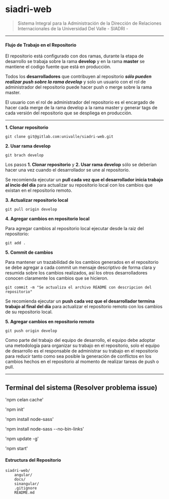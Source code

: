# siadri-web

> Sistema Integral para la Administración de la Dirección de Relaciones Internacionales de la Universidad Del Valle - SIADRI -

------------

#### Flujo de Trabajo en el Repositorio

El repositorio está configurado con dos ramas, durante la etapa de desarrollo se trabaja sobre la rama **develop** y en la rama **master** se mantiene el codigo fuente que está en producción.

Todos los **desarrolladores** que contribuyen al repositorio ***sólo pueden realizar push sobre la rama develop*** y solo un usuario con el rol de administrador del repositorio puede hacer push o merge sobre la rama master.

El usuario con el rol de administrador del repositorio es el encargado de hacer cada merge de la rama develop a la rama master y generar tags de cada versión del repositorio que se despliega en producción.

------------

**1. Clonar repositorio**

`git clone git@gitlab.com:univalle/siadri-web.git`

**2. Usar rama develop**

`git brach develop`

Los pasos **1. Clonar repositorio** y **2. Usar rama develop** sólo se deberían hacer una vez cuando el desarrollador se une al repositorio.

Se recomienda ejecutar un **pull cada vez que el desarrollador inicia trabajo al incio del día** para actualizar su repositorio local con los cambios que existan en el repositorio remoto.

**3. Actualizar repositorio local**

`git pull origin develop`

**4. Agregar cambios en repositorio local**

Para agregar cambios al repositorio local ejecutar desde la raiz del repositorio:

`git add .`

**5. Commit de cambios**

Para mantener un trazabilidad de los cambios generados en el repositorio se debe agregar a cada commit un mensaje descriptivo de forma clara y resumida sobre los cambios realizados, así los otros desarrolladores conocen claramente los cambios que se hicieron.

`git commit -m "Se actualiza el archivo README con descripcion del repositorio"`

Se recomienda ejecutar un **push cada vez que el desarrollador termina trabajo al final del día** para actualizar el repositorio remoto con los cambios de su repositorio local.

**5. Agregar cambios en repositorio remoto**

`git push origin develop`

Como parte del trabajo del equipo de desarrollo, el equipo debe adoptar una metodología para organizar su trabajo en el repositorio, solo el equípo de desarrollo es el responsable de administrar su trabajo en el repositorio para reducir tanto como sea posible la generación de conflictos en los cambios hechos en el repositorio al momento de realizar tareas de push o pull.

------------
## Terminal del sistema (Resolver problema issue)

'npm celan cache'

'npm init'

'npm install node-sass'

'npm install node-sass --no-bin-links'

'npm update -g'

'npm start'

#### Estructura del Repositorio

	siadri-web/
		angular/
		docs/
		sinangular/
		.gitignore
		README.md
